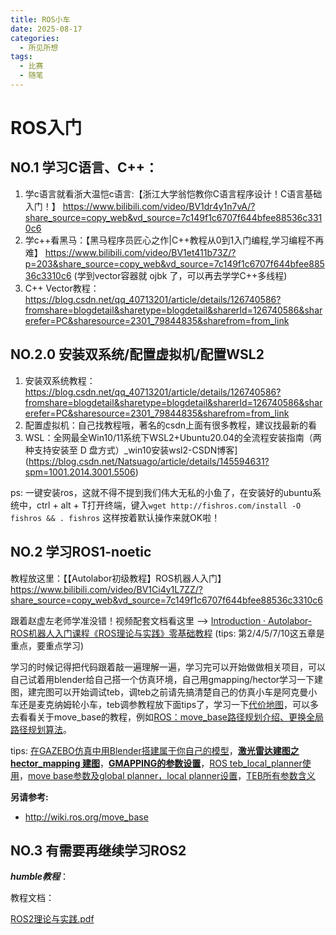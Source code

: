 ```yaml
---
title: ROS小车
date: 2025-08-17
categories:
  - 所见所想
tags:
  - 比赛
  - 随笔
---
```


# ROS入门

## NO.1 学习C语言、C++：

1. 学c语言就看浙大温恺c语言:【浙江大学翁恺教你C语言程序设计！C语言基础入门！】 https://www.bilibili.com/video/BV1dr4y1n7vA/?share_source=copy_web&vd_source=7c149f1c6707f644bfee88536c3310c6
2. 学c++看黑马：【黑马程序员匠心之作|C++教程从0到1入门编程,学习编程不再难】 https://www.bilibili.com/video/BV1et411b73Z/?p=203&share_source=copy_web&vd_source=7c149f1c6707f644bfee88536c3310c6 (学到vector容器就 ojbk 了，可以再去学学C++多线程)
3. C++ Vector教程： https://blog.csdn.net/qq_40713201/article/details/126740586?fromshare=blogdetail&sharetype=blogdetail&sharerId=126740586&sharerefer=PC&sharesource=2301_79844835&sharefrom=from_link

## NO.2.0 安装双系统/配置虚拟机/配置WSL2

1. 安装双系统教程：https://blog.csdn.net/qq_40713201/article/details/126740586?fromshare=blogdetail&sharetype=blogdetail&sharerId=126740586&sharerefer=PC&sharesource=2301_79844835&sharefrom=from_link
2. 配置虚拟机：自己找教程哦，著名的csdn上面有很多教程，建议找最新的看
3. WSL：全网最全Win10/11系统下WSL2+Ubuntu20.04的全流程安装指南（两种支持安装至 D 盘方式）_win10安装wsl2-CSDN博客](https://blog.csdn.net/Natsuago/article/details/145594631?spm=1001.2014.3001.5506)

ps: 一键安装ros，这就不得不提到我们伟大无私的小鱼了，在安装好的ubuntu系统中，ctrl + alt + T打开终端，键入`wget http://fishros.com/install -O fishros && . fishros` 这样按着默认操作来就OK啦！

## NO.2 学习ROS1-noetic

教程放这里：【【Autolabor初级教程】ROS机器人入门】 https://www.bilibili.com/video/BV1Ci4y1L7ZZ/?share_source=copy_web&vd_source=7c149f1c6707f644bfee88536c3310c6

跟着赵虚左老师学准没错！视频配套文档看这里 --> [Introduction · Autolabor-ROS机器人入门课程《ROS理论与实践》零基础教程](http://www.autolabor.com.cn/book/ROSTutorials/index.html)  (tips: 第2/4/5/7/10这五章是重点，要重点学习)

学习的时候记得把代码跟着敲一遍理解一遍，学习完可以开始做做相关项目，可以自己试着用blender给自己搭一个仿真环境，自己用gmapping/hector学习一下建图，建完图可以开始调试teb，调teb之前请先搞清楚自己的仿真小车是阿克曼小车还是麦克纳姆轮小车，teb调参教程放下面tips了，学习一下[代价地图](https://blog.csdn.net/JDWell/article/details/88359098?fromshare=blogdetail&sharetype=blogdetail&sharerId=88359098&sharerefer=PC&sharesource=2301_79844835&sharefrom=from_link)，可以多去看看关于move_base的教程，例如[ROS：move_base路径规划介绍、更换全局路径规划算法](https://blog.csdn.net/weixin_44190648/article/details/131113449?fromshare=blogdetail&sharetype=blogdetail&sharerId=131113449&sharerefer=PC&sharesource=2301_79844835&sharefrom=from_link)。

tips: [在GAZEBO仿真中用Blender搭建属于你自己的模型](https://www.bilibili.com/video/BV1rT4y1P7HN/?share_source=copy_web&vd_source=7c149f1c6707f644bfee88536c3310c6)，**[激光雷达建图之hector_mapping 建图](https://blog.csdn.net/qq_40713201/article/details/126740586?fromshare=blogdetail&sharetype=blogdetail&sharerId=126740586&sharerefer=PC&sharesource=2301_79844835&sharefrom=from_link)**，**[GMAPPING的参数设置](https://blog.csdn.net/bufengzj/article/details/99079017?fromshare=blogdetail&sharetype=blogdetail&sharerId=99079017&sharerefer=PC&sharesource=2301_79844835&sharefrom=from_link)**，[ROS teb_local_planner使用](https://blog.csdn.net/weixin_62456310/article/details/123373746?fromshare=blogdetail&sharetype=blogdetail&sharerId=123373746&sharerefer=PC&sharesource=2301_79844835&sharefrom=from_link)，[move base参数及global planner，local planner设置](https://yaked19.blog.csdn.net/article/details/125503202?fromshare=blogdetail&sharetype=blogdetail&sharerId=125503202&sharerefer=PC&sharesource=2301_79844835&sharefrom=from_link)，[TEB所有参数含义](https://blog.csdn.net/weixin_43667077/article/details/135867519?spm=1001.2014.3001.5506)

**另请参考:**

- http://wiki.ros.org/move_base

## NO.3 有需要再继续学习ROS2

***humble教程***：

教程文档：

 [ROS2理论与实践.pdf](ROS2理论与实践.pdf) 

